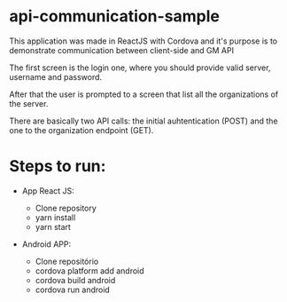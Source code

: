 # api-communication-sample

This application was made in ReactJS with Cordova and it's purpose is to demonstrate communication between client-side and GM API

The first screen is the login one, where you should provide valid  server, username and password.

After that the user is prompted to a screen that list all the organizations of the server.

There are basically two API calls: the initial auhtentication (POST) and the one to the organization endpoint (GET).

# Steps to run:

* App React JS:
  * Clone repository
  * yarn install
  * yarn start

* Android APP:
  * Clone repositório
  * cordova platform add android
  * cordova build android
  * cordova run android

